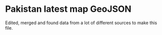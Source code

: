 # Pakistan latest map GeoJSON
 Edited, merged and found data from a lot of different sources to make this file. 
